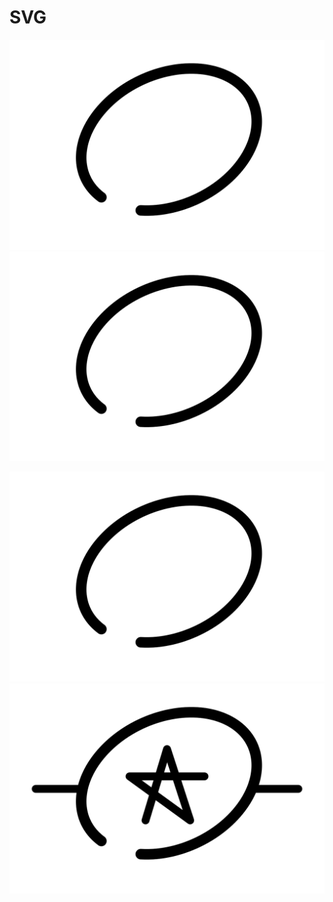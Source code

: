 # SVG

![logo_A](./test.svg)
<img src="./test.svg">

![logo_A](./test.svg?sanitize=true)
<img src="https://raw.githubusercontent.com/BorisPlus/SVG/master/LOGO/A.svg">
